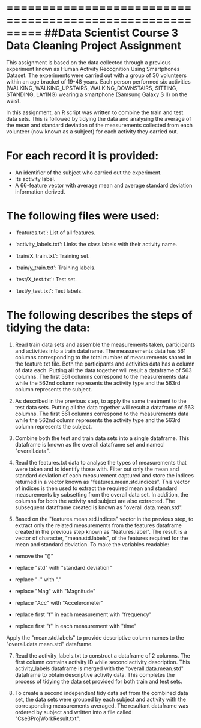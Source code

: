 ﻿=========================================================
##Data Scientist Course 3 Data Cleaning Project Assignment
=========================================================

This assignment is based on the data collected through a previous experiment known as Human Activity Recognition Using Smartphones Dataset.  The experiments were carried out with a group of 30 volunteers within an age bracket of 19-48 years. Each person performed six activities (WALKING, WALKING_UPSTAIRS, WALKING_DOWNSTAIRS, SITTING, STANDING, LAYING) wearing a smartphone (Samsung Galaxy S II) on the waist. 

In this assignment, an R script was written to combine the train and test data sets.  This is followed by tidying the data and analysing the average of the mean and standard deviation of the measurements collected from each volunteer (now known as a subject) for each activity they carried out.

For each record it is provided:
======================================
- An identifier of the subject who carried out the experiment.
- Its activity label. 
- A 66-feature vector with average mean and average standard deviation information derived.

The following files were used:
======================================
- 'features.txt': List of all features.

- 'activity_labels.txt': Links the class labels with their activity name.

- 'train/X_train.txt': Training set.

- 'train/y_train.txt': Training labels.

- 'test/X_test.txt': Test set.

- 'test/y_test.txt': Test labels.


The following describes the steps of tidying the data:
========================================================
1.  Read train data sets and assemble the measurements taken, participants and activities into a train dataframe. The measurements data has 561 columns corresponding to the total number of measurements shared in the feature.txt file. Both the participants and activities data has a column of data each. Putting all the data together will result a dataframe of 563 columns.  The first 561 columns correspond to the measurements data while the 562nd column represents the activity type and the 563rd column represents the subject.

2.  As described in the previous step, to apply the same treatment to the test data sets. Putting all the data together will result a dataframe of 563 columns. The first 561 columns correspond to the measurements data while the 562nd column represents the activity type and the 563rd column represents the subject.

3.  Combine both the test and train data sets into a single dataframe.  This dataframe is known as the overall dataframe set and named "overall.data".

4.  Read the features.txt data to analyse the types of measurements that were taken and to identify those with.  Filter out only the mean and standard deviation of each measurement captured and store the indices returned in a vector known as "features.mean.std.indices". This vector of indices is then used to extract the required mean and standard measurements by subsetting from the overall data set. In addition, the columns for both the activity and subject are also extracted. The subsequent dataframe created is known as "overall.data.mean.std".

5.  Based on the "features.mean.std.indices" vector in the previous step, to extract only the related measurements from the features dataframe created in the previous step known as "features.label". The result is a vector of character, "mean.std.labels", of the features required for the mean and standard deviation. To make the variables readable:

  * remove the "()"

  * replace "std" with "standard.deviation"

  * replace "-" with "."

  * replace "Mag" with "Magnitude"

  * replace "Acc" with "Accelerometer"

  * replace first "f" in each measurement with "frequency"

  * replace first "t" in each measurement with "time"

  Apply the "mean.std.labels" to provide descriptive column names to the "overall.data.mean.std" dataframe.

7.  Read the activity_labels.txt to construct a dataframe of 2 columns. The first column contains activity ID while second activity description. This activity_labels dataframe is merged with the "overall.data.mean.std" dataframe to obtain descriptive activity data. This completes the process of tidying the data set provided for both train and test sets.

8.  To create a second independent tidy data set from the combined data set, the data sets were grouped by each subject and activity with the corresponding measurements averaged. The resultant dataframe was ordered by subject and written into a file called "Cse3ProjWorkResult.txt". 